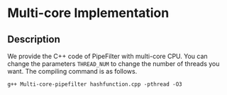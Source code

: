 # Multi-core Implementation

## Description
We provide the C++ code of PipeFilter with multi-core CPU.  You can change the parameters `THREAD_NUM` to change the number of threads you want. The compiling command is as follows.

```shell
g++ Multi-core-pipefilter hashfunction.cpp -pthread -O3
```



